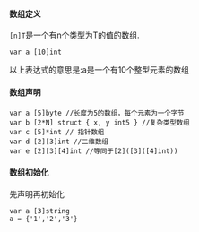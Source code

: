 #### 数组定义

`[n]T`是一个有n个类型为T的值的数组.

```
var a [10]int
```

以上表达式的意思是:a是一个有10个整型元素的数组

#### 数组声明

```
var a [5]byte //长度为5的数组，每个元素为一个字节
var b [2*N] struct { x, y int5 } //复杂类型数组
var c [5]*int // 指针数组
var d [2][3]int //二维数组
var e [2][3][4]int //等同于[2]([3]([4]int))
```

#### 数组初始化

先声明再初始化

```
var a [3]string
a = {'1','2','3'}
```



